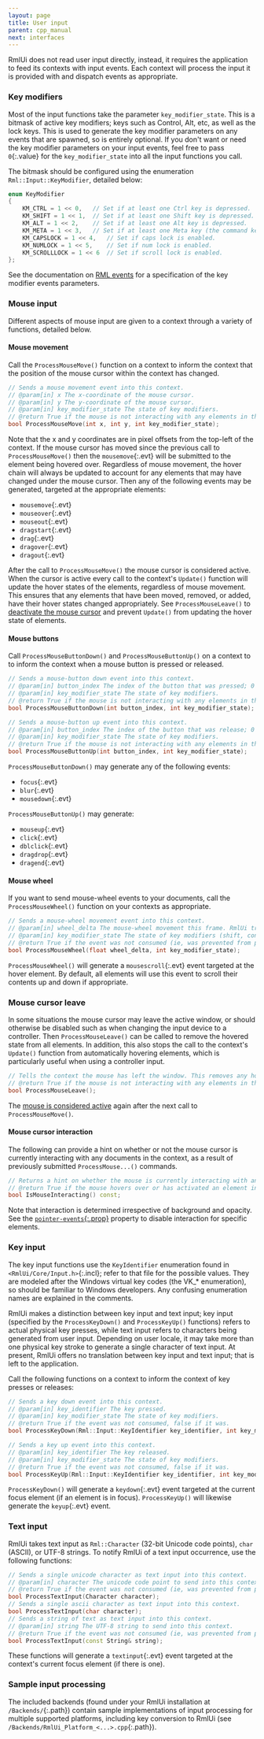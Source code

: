 ```yaml
---
layout: page
title: User input
parent: cpp_manual
next: interfaces
---
```


RmlUi does not read user input directly, instead, it requires the application to feed its contexts with input events. Each context will process the input it is provided with and dispatch events as appropriate.

### Key modifiers

Most of the input functions take the parameter `key_modifier_state`. This is a bitmask of active key modifiers; keys such as Control, Alt, etc, as well as the lock keys. This is used to generate the key modifier parameters on any events that are spawned, so is entirely optional. If you don't want or need the key modifier parameters on your input events, feel free to pass `0`{:.value} for the `key_modifier_state` into all the input functions you call.

The bitmask should be configured using the enumeration `Rml::Input::KeyModifier`, detailed below:

```cpp
enum KeyModifier
{
	KM_CTRL = 1 << 0,	// Set if at least one Ctrl key is depressed.
	KM_SHIFT = 1 << 1,	// Set if at least one Shift key is depressed.
	KM_ALT = 1 << 2,	// Set if at least one Alt key is depressed.
	KM_META = 1 << 3,	// Set if at least one Meta key (the command key) is depressed.
	KM_CAPSLOCK = 1 << 4,	// Set if caps lock is enabled.
	KM_NUMLOCK = 1 << 5,	// Set if num lock is enabled.
	KM_SCROLLLOCK = 1 << 6	// Set if scroll lock is enabled.
};
```

See the documentation on [RML events](../rml/events.html#events) for a specification of the key modifier events parameters.

### Mouse input

Different aspects of mouse input are given to a context through a variety of functions, detailed below.

#### Mouse movement

Call the `ProcessMouseMove()` function on a context to inform the context that the position of the mouse cursor within the context has changed.

```cpp
// Sends a mouse movement event into this context.
// @param[in] x The x-coordinate of the mouse cursor.
// @param[in] y The y-coordinate of the mouse cursor.
// @param[in] key_modifier_state The state of key modifiers.
// @return True if the mouse is not interacting with any elements in the context, otherwise false.
bool ProcessMouseMove(int x, int y, int key_modifier_state);
```

Note that the x and y coordinates are in pixel offsets from the top-left of the context. If the mouse cursor has moved since the previous call to `ProcessMouseMove()` then the `mousemove`{:.evt} will be submitted to the element being hovered over. Regardless of mouse movement, the hover chain will always be updated to account for any elements that may have changed under the mouse cursor. Then any of the following events may be generated, targeted at the appropriate elements:

* `mousemove`{:.evt}
* `mouseover`{:.evt}
* `mouseout`{:.evt}
* `dragstart`{:.evt}
* `drag`{:.evt}
* `dragover`{:.evt}
* `dragout`{:.evt}

After the call to `ProcessMouseMove()` the mouse cursor is considered active. When the cursor is active every call to the context's `Update()` function will update the hover states of the elements, regardless of mouse movement. This ensures that any elements that have been moved, removed, or added, have their hover states changed appropriately. See `ProcessMouseLeave()` to [deactivate the mouse cursor](#mouse-cursor-leave) and prevent `Update()` from updating the hover state of elements.

#### Mouse buttons

Call `ProcessMouseButtonDown()` and `ProcessMouseButtonUp()` on a context to to inform the context when a mouse button is pressed or released.

```cpp
// Sends a mouse-button down event into this context.
// @param[in] button_index The index of the button that was pressed; 0 for the left button, 1 for right, and any others from 2 onwards.
// @param[in] key_modifier_state The state of key modifiers.
// @return True if the mouse is not interacting with any elements in the context, otherwise false.
bool ProcessMouseButtonDown(int button_index, int key_modifier_state);

// Sends a mouse-button up event into this context.
// @param[in] button_index The index of the button that was release; 0 for the left button, 1 for right, and any others from 2 onwards.
// @param[in] key_modifier_state The state of key modifiers.
// @return True if the mouse is not interacting with any elements in the context, otherwise false.
bool ProcessMouseButtonUp(int button_index, int key_modifier_state);
```

`ProcessMouseButtonDown()` may generate any of the following events:

* `focus`{:.evt}
* `blur`{:.evt}
* `mousedown`{:.evt}

`ProcessMouseButtonUp()` may generate:

* `mouseup`{:.evt}
* `click`{:.evt}
* `dblclick`{:.evt}
* `dragdrop`{:.evt}
* `dragend`{:.evt}

#### Mouse wheel

If you want to send mouse-wheel events to your documents, call the `ProcessMouseWheel()` function on your contexts as appropriate.

```cpp
// Sends a mouse-wheel movement event into this context.
// @param[in] wheel_delta The mouse-wheel movement this frame. RmlUi treats a negative delta as up movement (away from the user), positive as down.
// @param[in] key_modifier_state The state of key modifiers (shift, control, caps-lock, etc) keys; this should be generated by ORing together members of the Input::KeyModifier enumeration.
// @return True if the event was not consumed (ie, was prevented from propagating by an element), false if it was.
bool ProcessMouseWheel(float wheel_delta, int key_modifier_state);
```

`ProcessMouseWheel()` will generate a `mousescroll`{:.evt} event targeted at the hover element. By default, all elements will use this event to scroll their contents up and down if appropriate.


### Mouse cursor leave

In some situations the mouse cursor may leave the active window, or should otherwise be disabled such as when changing the input device to a controller. Then `ProcessMouseLeave()` can be called to remove the hovered state from all elements. In addition, this also stops the call to the context's `Update()` function from automatically hovering elements, which is particularly useful when using a controller input.

```cpp
// Tells the context the mouse has left the window. This removes any hover state from all elements and prevents 'Update()' from setting the hover state for elements under the mouse.
// @return True if the mouse is not interacting with any elements in the context (see 'IsMouseInteracting'), otherwise false.
bool ProcessMouseLeave();
```

The [mouse is considered active](#mouse-movement) again after the next call to `ProcessMouseMove()`.


#### Mouse cursor interaction

The following can provide a hint on whether or not the mouse cursor is currently interacting with any documents in the context, as a result of previously submitted `ProcessMouse...()` commands.

```cpp
// Returns a hint on whether the mouse is currently interacting with any elements in this context.
// @return True if the mouse hovers over or has activated an element in this context, otherwise false.
bool IsMouseInteracting() const;
```

Note that interaction is determined irrespective of background and opacity. See the [`pointer-events`{:.prop}](../rcss/user_interface.html#pointer-events) property to disable interaction for specific elements.

### Key input

The key input functions use the `KeyIdentifier` enumeration found in `<RmlUi/Core/Input.h>`{:.incl}; refer to that file for the possible values. They are modeled after the Windows virtual key codes (the VK_* enumeration), so should be familiar to Windows developers. Any confusing enumeration names are explained in the comments.

RmlUi makes a distinction between key input and text input; key input (specified by the `ProcessKeyDown()` and `ProcessKeyUp()` functions) refers to actual physical key presses, while text input refers to characters being generated from user input. Depending on user locale, it may take more than one physical key stroke to generate a single character of text input. At present, RmlUi offers no translation between key input and text input; that is left to the application.

Call the following functions on a context to inform the context of key presses or releases:

```cpp
// Sends a key down event into this context.
// @param[in] key_identifier The key pressed.
// @param[in] key_modifier_state The state of key modifiers.
// @return True if the event was not consumed, false if it was.
bool ProcessKeyDown(Rml::Input::KeyIdentifier key_identifier, int key_modifier_state);

// Sends a key up event into this context.
// @param[in] key_identifier The key released.
// @param[in] key_modifier_state The state of key modifiers.
// @return True if the event was not consumed, false if it was.
bool ProcessKeyUp(Rml::Input::KeyIdentifier key_identifier, int key_modifier_state);
```

`ProcessKeyDown()` will generate a `keydown`{:.evt} event targeted at the current focus element (if an element is in focus). `ProcessKeyUp()` will likewise generate the `keyup`{:.evt} event.

### Text input

RmlUi takes text input as `Rml::Character` (32-bit Unicode code points), `char` (ASCII), or UTF-8 strings. To notify RmlUi of a text input occurrence, use the following functions:

```cpp
// Sends a single unicode character as text input into this context.
// @param[in] character The unicode code point to send into this context.
// @return True if the event was not consumed (ie, was prevented from propagating by an element), false if it was.
bool ProcessTextInput(Character character);
// Sends a single ascii character as text input into this context.
bool ProcessTextInput(char character);
// Sends a string of text as text input into this context.
// @param[in] string The UTF-8 string to send into this context.
// @return True if the event was not consumed (ie, was prevented from propagating by an element), false if it was.
bool ProcessTextInput(const String& string);
```

These functions will generate a `textinput`{:.evt} event targeted at the context's current focus element (if there is one).

### Sample input processing

The included backends (found under your RmlUi installation at `/Backends/`{:.path}) contain sample implementations of input processing for multiple supported platforms, including key conversion to RmlUi (see `/Backends/RmlUi_Platform_<...>.cpp`{:.path}).
